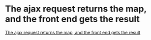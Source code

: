 # The ajax request returns the map, and the front end gets the result
[The ajax request returns the map, and the front end gets the result](https://aiwithcloud.com/2022/09/16/the_ajax_request_returns_the_map_and_the_front_end_gets_the_result/)